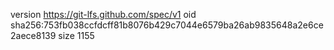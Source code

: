version https://git-lfs.github.com/spec/v1
oid sha256:753fb038ccfdcff81b8076b429c7044e6579ba26ab9835648a2e6ce2aece8139
size 1155
